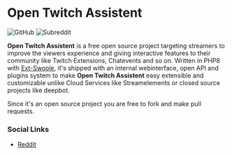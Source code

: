 # Open Twitch Assistent
![GitHub](https://img.shields.io/github/license/kapsonfire-de/opentwitchassistent?style=plastic)
![Subreddit](https://img.shields.io/reddit/subreddit-subscribers/TwitchAssistent?style=plastic)


**Open Twitch Assistent** is a free open source project targeting streamers to improve the viewers experience and giving interactive features to their community like Twitch Extensions, Chatevents and so on.
Written in PHP8 with [Ext-Swoole](https://github.com/swoole/swoole-src), it's shipped with an internal webinterface, open API and plugins system to make **Open Twitch Assistent** easy extensible and customizable unlike Cloud Services like Streamelements or closed source projects like deepbot.

Since it's an open source project you are free to fork and make pull requests.


### Social Links
* [Reddit](https://www.reddit.com/r/TwitchAssistent/)
